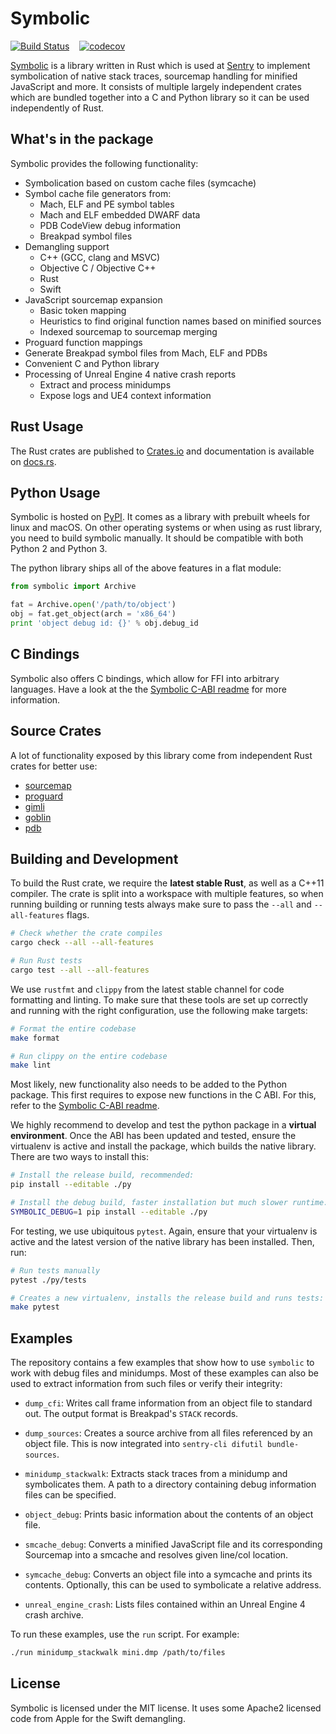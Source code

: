 # Symbolic

[![Build Status](https://github.com/getsentry/symbolic/workflows/CI/badge.svg)](https://github.com/getsentry/symbolic/actions?workflow=CI)
<a href="https://crates.io/crates/symbolic"><img src="https://img.shields.io/crates/v/symbolic.svg" alt=""></a>
<a href="https://pypi.python.org/pypi/Symbolic"><img src="https://img.shields.io/pypi/v/symbolic.svg" alt=""></a>
<a href="https://github.com/getsentry/symbolic/blob/master/LICENSE"><img src="https://img.shields.io/pypi/l/Symbolic.svg" alt=""></a>
[![codecov](https://codecov.io/gh/getsentry/symbolic/branch/master/graph/badge.svg?token=suNHZfbjKW)](https://codecov.io/gh/getsentry/symbolic)

[Symbolic](https://docs.rs/symbolic) is a library written in Rust which is used at
[Sentry](https://sentry.io/) to implement symbolication of native stack traces, sourcemap handling
for minified JavaScript and more. It consists of multiple largely independent crates which are
bundled together into a C and Python library so it can be used independently of Rust.

## What's in the package

Symbolic provides the following functionality:

- Symbolication based on custom cache files (symcache)
- Symbol cache file generators from:
  - Mach, ELF and PE symbol tables
  - Mach and ELF embedded DWARF data
  - PDB CodeView debug information
  - Breakpad symbol files
- Demangling support
  - C++ (GCC, clang and MSVC)
  - Objective C / Objective C++
  - Rust
  - Swift
- JavaScript sourcemap expansion
  - Basic token mapping
  - Heuristics to find original function names based on minified sources
  - Indexed sourcemap to sourcemap merging
- Proguard function mappings
- Generate Breakpad symbol files from Mach, ELF and PDBs
- Convenient C and Python library
- Processing of Unreal Engine 4 native crash reports
  - Extract and process minidumps
  - Expose logs and UE4 context information

## Rust Usage

The Rust crates are published to [Crates.io](https://crates.io/crates/symbolic) and documentation is available on [docs.rs](https://docs.rs/symbolic/latest/symbolic/).

## Python Usage

Symbolic is hosted on [PyPI](https://pypi.python.org/pypi/symbolic). It comes as a library with
prebuilt wheels for linux and macOS. On other operating systems or when using as rust library, you
need to build symbolic manually. It should be compatible with both Python 2 and Python 3.

The python library ships all of the above features in a flat module:

```python
from symbolic import Archive

fat = Archive.open('/path/to/object')
obj = fat.get_object(arch = 'x86_64')
print 'object debug id: {}' % obj.debug_id
```

## C Bindings

Symbolic also offers C bindings, which allow for FFI into arbitrary languages. Have a look at the
the [Symbolic C-ABI readme](symbolic-cabi/README.md) for more information.

## Source Crates

A lot of functionality exposed by this library come from independent Rust crates
for better use:

- [sourcemap](https://github.com/getsentry/rust-sourcemap)
- [proguard](https://github.com/getsentry/rust-proguard)
- [gimli](https://github.com/gimli-rs/gimli)
- [goblin](https://github.com/m4b/goblin)
- [pdb](https://github.com/willglynn/pdb)

## Building and Development

To build the Rust crate, we require the **latest stable Rust**, as well as a C++11 compiler. The
crate is split into a workspace with multiple features, so when running building or running tests
always make sure to pass the `--all` and `--all-features` flags.

```bash
# Check whether the crate compiles
cargo check --all --all-features

# Run Rust tests
cargo test --all --all-features
```

We use `rustfmt` and `clippy` from the latest stable channel for code formatting and linting. To
make sure that these tools are set up correctly and running with the right configuration, use the
following make targets:

```bash
# Format the entire codebase
make format

# Run clippy on the entire codebase
make lint
```

Most likely, new functionality also needs to be added to the Python package. This first requires to
expose new functions in the C ABI. For this, refer to the [Symbolic C-ABI readme](cabi/README.md).

We highly recommend to develop and test the python package in a **virtual environment**. Once the
ABI has been updated and tested, ensure the virtualenv is active and install the package, which
builds the native library. There are two ways to install this:

```bash
# Install the release build, recommended:
pip install --editable ./py

# Install the debug build, faster installation but much slower runtime:
SYMBOLIC_DEBUG=1 pip install --editable ./py
```

For testing, we use ubiquitous `pytest`. Again, ensure that your virtualenv is active and the latest
version of the native library has been installed. Then, run:

```bash
# Run tests manually
pytest ./py/tests

# Creates a new virtualenv, installs the release build and runs tests:
make pytest
```

## Examples

The repository contains a few examples that show how to use `symbolic` to work with debug files and
minidumps. Most of these examples can also be used to extract information from such files or verify
their integrity:

- `dump_cfi`: Writes call frame information from an object file to standard out. The output format
  is Breakpad's `STACK` records.

- `dump_sources`: Creates a source archive from all files referenced by an object file. This is now
  integrated into `sentry-cli difutil bundle-sources`.

- `minidump_stackwalk`: Extracts stack traces from a minidump and symbolicates them. A path to a
  directory containing debug information files can be specified.

- `object_debug`: Prints basic information about the contents of an object file.

- `smcache_debug`: Converts a minified JavaScript file and its corresponding Sourcemap into
  a smcache and resolves given line/col location.

- `symcache_debug`: Converts an object file into a symcache and prints its contents. Optionally,
  this can be used to symbolicate a relative address.

- `unreal_engine_crash`: Lists files contained within an Unreal Engine 4 crash archive.

To run these examples, use the `run` script. For example:

```sh
./run minidump_stackwalk mini.dmp /path/to/files
```

## License

Symbolic is licensed under the MIT license. It uses some Apache2 licensed code
from Apple for the Swift demangling.
